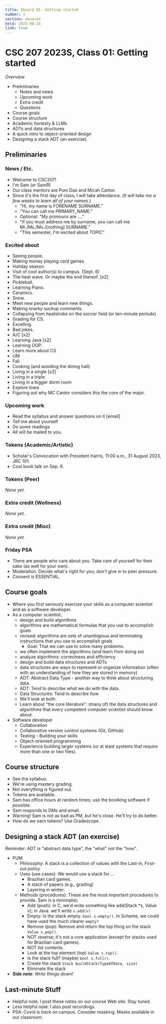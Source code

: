 ```yaml
---
title: Eboard 01  Getting started
number: 1
section: eboards
held: 2023-08-25
link: true
---
```

CSC 207 2023S, Class 01:  Getting started
=========================================

_Overview_

* Preliminaries
    * Notes and news
    * Upcoming work
    * Extra credit
    * Questions
* Course goals
* Course structure
* Academic honesty & LLMs
* ADTs and data structures
* A quick intro to object-oriented design
* Designing a stack ADT (an exercise)

Preliminaries
-------------

### News / Etc.

* Welcome to CSC207!
* I'm Sam (or SamR)
* Our class mentors are Pom Dao and Micah Cantor.
* Since it's the first day of class, I will take attendance.  (_It will take
  me a few weeks to learn all of your names._)
    * "Hi, my name is FORENAME SURNAME."
    * "You can call me PRIMARY_NAME."
    * Optional: "My pronouns are ...."
    * "If you must address me by surname, you can call me
      Mr./Ms./Mx./[nothing] SURNAME."
    * "This semester, I'm excited about TOPIC"

### Excited about

* Seeing people.
* Making money playing card games.
* Holiday season.
* Visit of cool author(s) to campus.  (Sept. 6)
* The heat wave.  Or maybe the end thereof. [x2]
* Pickleball.
* Learning Piano.
* Ceramics.
* Snow.
* Meet new people and learn new things.
* Making snarky suckup comments.
* Collapsing from heatstroke on the soccer field (or ten-minute periods)
* Grading for CS.
* Excelling.
* Bad jokes.
* A/C [x2]
* Learning Java [x2]
* Learning OOP.
* Learn more about CS
* UM
* Fall
* Cooking (and avoiding the dining hall)
* Living in a single [x2]
* Living in a triple
* LIving in a bigger dorm room
* Explore Iowa
* Figuring out why MC Cantor considers this the core of the major.

### Upcoming work

* Read the syllabus and answer questions on it [email]
* Tell me about yourself
* Do some readings
* All will be mailed to you.

### Tokens (Academic/Artistic)

* Scholar's Convocation with President Harris, 11:00 a.m., 31 August 2023, JRC 101.
* Cool book talk on Sep. 6.

### Tokens (Peer)

_None yet._

### Extra credit (Wellness)

_None yet._

### Extra credit (Misc)

_None yet._

### Friday PSA

* There are people who care about you.  Take care of yourself for their
  sake (as well for your own).
* Moderation.  Decide what's right for you; don't give in to 
  peer pressure.
* Consent is ESSENTIAL.

Course goals
------------

* Where you first seriously exercise your skills as a computer scientist
  and as a software developer.
* As a computer scientist, 
    * design and build algorithms
    * algorithms are mathematical formulae that you use to accomplish goals
    * revised: algorithms are sets of unambigious and terminating instructions that you use to accomplish
      goals
        * Goal: That we can use to solve many problems.
    * we often implement the algorithms (and learn from doing so)
    * analyze algorithms: correctness and efficiency
    * design and build data structures and ADTs
    * data structures are ways to represent or organize information (often
      with an understanding of how they are stored in memory)
    * ADT: Abstract Data Type - another way to think about structuring
      data.
    * ADT: Tend to describe *what* we do with the data.
    * Data Structures: Tend to describe *how*
    * We'll look at both.
    * Learn about "the core literature": (many of) the data structures and
      algorithms that every competent computer scientist should know
      about.
* Software developer
    * Collaboration
    * Collaborative version control systems (Git, GitHub)
    * Testing - Building your skills
    * Object-oriented programming
    * Experience building larger systems (or at least systems that
      require more than one or two files).

Course structure
----------------

* See the syllabus.
* We're using mastery grading.
* Not everything is figured out.
* Tokens are available.
* Sam has office hours at random times, use the booiking software if possible.
* Sam responds to DMs and email.
* Warning!  Sam is not as bad as PM, but he's close.  He'll try to do better.
* How do we earn tokens?  Use Gradescope.

Designing a stack ADT (an exercise)
-----------------------------------

Reminder: ADT is "abstract data type", the "what" not the "how".

* PUM
    * Philosophy: A stack is a collection of values with the Last-in, First-out policy
    * Uses (use cases): We would use a stack for ...
        * Brazilian card games.
        * A stack of papers (e.g., grading)
        * Layering in winter.
    * Methods (procedures): These are the most important procedures to provide.
      Sam is a minimalist; 
        * Add (push): in C, we'd write something like add(Stack *s, Value v);
          in Java. we'll write `s.add(v)`
        * Empty: Is the stack empty.  `bool s.empty()`.  In Scheme, we
          could have used the much clearer `empty?`
        * Remove (pop): Remove and return the top thing on the stack
          `Value s.pop()`.
        * NOT reverse; it's not a core application (except for stacks
          used for Brazilian card games).
        * NOT list contents.
        * Look at the top element (top)
          `Value s.top()`.
        * Is the stack full? (maybe)  `bool s.full()`.
        * Create the stack
          `Stack buildStack(TypeOfData, size)`
        * Eliminate the stack
* _**Side note**_: _Write things down!_

Last-minute Stuff
-----------------

* Helpful note: I post these notes on our course Web site.  Stay tuned.
* Less helpful note: I also post recordings.
* PSA: Covid is back on campus.  Consider masking.  Masks available in our classroom.
